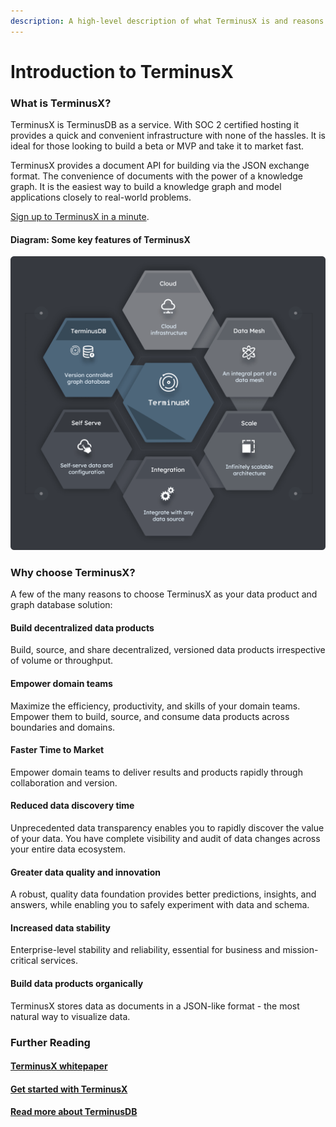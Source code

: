 ```yaml
---
description: A high-level description of what TerminusX is and reasons for using it.
---
```


# Introduction to TerminusX

### What is TerminusX?

TerminusX is TerminusDB as a service. With SOC 2 certified hosting it provides a quick and convenient infrastructure with none of the hassles. It is ideal for those looking to build a beta or MVP and take it to market fast.

TerminusX provides a document API for building via the JSON exchange format. The convenience of documents with the power of a knowledge graph. It is the easiest way to build a knowledge graph and model applications closely to real-world problems.

[Sign up to TerminusX in a minute](https://dashboard.terminusdb.com).

#### Diagram: Some key features of TerminusX

![](../../img/diagrams/terminusx-what-is-it.png)

### Why choose TerminusX?

A few of the many reasons to choose TerminusX as your data product and graph database solution:

#### Build decentralized data products

Build, source, and share decentralized, versioned data products irrespective of volume or throughput.

#### Empower domain teams

Maximize the efficiency, productivity, and skills of your domain teams. Empower them to build, source, and consume data products across boundaries and domains.

#### Faster Time to Market

Empower domain teams to deliver results and products rapidly through collaboration and version.

#### Reduced data discovery time

Unprecedented data transparency enables you to rapidly discover the value of your data. You have complete visibility and audit of data changes across your entire data ecosystem.

#### Greater data quality and innovation

A robust, quality data foundation provides better predictions, insights, and answers, while enabling you to safely experiment with data and schema.

#### Increased data stability

Enterprise-level stability and reliability, essential for business and mission-critical services.

#### Build data products organically

TerminusX stores data as documents in a JSON-like format - the most natural way to visualize data.

### Further Reading

#### [TerminusX whitepaper](https://terminusdb.com/terminusx-whitepaper/)

#### [Get started with TerminusX](../../index.md)

#### [Read more about TerminusDB](terminusdb-intro.md)
